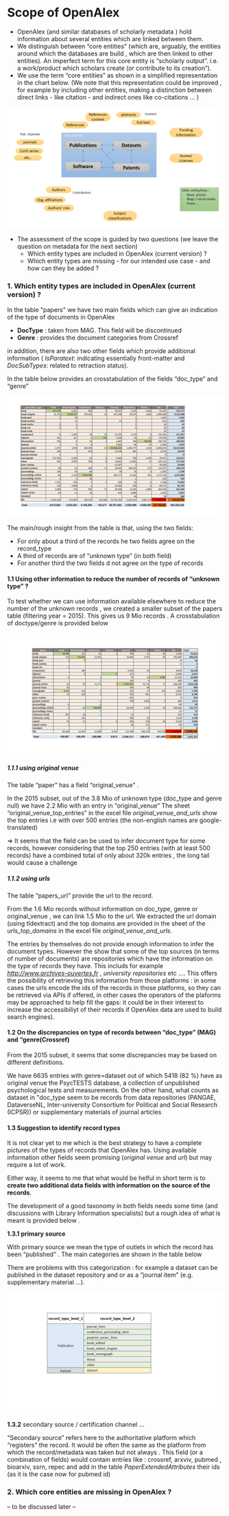 # Scope of OpenAlex

- OpenAlex (and similar databases of scholarly metadata ) hold information about several entities which are linked between them. 
- We distinguish between “core entities” (which are, arguably,  the entities around which the databases are build , which are then linked to other entities).  An imperfect term for this core entity is “scholarly output”. i.e. a work/product which scholars create (or contribute to its creation”). 
- We use the term “core entities” as shown in a simplified representation in the chart below. (We note that this representation could be improved , for example by including other entities, making a distinction between direct links - like citation - and indirect ones like co-citations … ) 

![Entities](/_images/scope_scholarly_data_entities.PNG)


- The assessment of the scope is guided by two questions (we leave the question on metadata for the next section) 
  * Which entity types are included in OpenAlex (current version) ? 
  * Which entity types are missing - for our intended use case - and how can they be added ?

### 1. Which entity types are included in OpenAlex (current version) ? 

In the table "papers" we have two main fields which can give an indication of the type of documents in OpenAlex

* **DocType**    : taken from MAG. This field will be discontinued
* **Genre**    : provides the document categories from Crossref  

in addition, there are also two other fields which provide additional information ( *IsParatext*: indicating essentially front-matter and *DocSubTypes*: related to retraction status). 

In the table below provides an crosstabulation of the fields “doc_type” and “genre” 

![Entities](/_images/scope_crosstab_genre_doctype_fullset.PNG)

The main/rough insight from the table is that, using the two fields: 
* For only about a third of the records he two fields agree on the record_type
* A third of records are of  “unknown type” (in both field) 
* For another third the two fields d not agree on the type of records 

#### 1.1 Using other information to reduce the number of records of “unknown type”  ? 

To test whether we can use information available elsewhere to reduce the number of the unknown records , we created a smaller subset of the papers table (filtering year = 2015).  This gives us 9 Mio records . A crosstabulation of doctype/genre is provided below 

![Entities](/_images/scope_crosstab_genre_doctype_subset_2015.PNG)


##### 1.1.1 using original venue 

The table “paper” has a field “original_venue” . 

In the 2015 subset, out of the 3.8 Mio of unknown type (doc_type and genre null) we have 2.2 Mio with an entry in “original_venue” 
The sheet “original_venue_top_entries” in the excel file *original_venue_and_urls* show the top entries i.e with over 500 entries (the non-english names are google-translated) 

=>  It seems that the field can be used to infer document type for some records, however considering that the top 250 entries (with at least 500 records) have a combined total of only about 320k entries , the long tail would cause a challenge 

##### 1.1.2 using urls 

The table “papers_url”  provide the url to the record. 

From the 1.6 Mio records without information on doc_type, genre or original_venue , we can link 1.5 Mio to the url. 
We extracted the url domain (using tldextract) and the top domains are provided in the sheet of the *urls_top_domains* in the excel file *original_venue_and_urls*. 

The entries by themselves do not provide enough information to infer the document types. However the show that some of the top sources (in terms of number of documents) are repositories which have the information on the type of records they have. This includs for example *http://www.archives-ouvertes.fr* , *university repositories* etc ....  This offers the possibility of retrieving this information from those platforms : in some cases the urls encode the ids of the records in those platforms, so they can be retrieved via APIs if offered, in other cases the operators of the plaforms may be approached to help fill the gaps: it could be in their interest to increase the accessibiliyt of their records if OpenAlex data are used to build search engines). 


#### 1.2 On the discrepancies on type of records  between “doc_type” (MAG) and “genre(Crossref) 

From the 2015 subset, it seems that some discrepancies may be based on different definitions. 

We have 6635 entries with genre=dataset  out of which 5418 (82 %) have as original venue the PsycTESTS database, a collection of unpublished  psychological tests and measurements. On the other hand, what counts as dataset in "doc_type seem to be records from data repositories (PANGAE, DataverseNL, Inter-university Consortium for Political and Social Research (ICPSR)) or supplementary materials of journal articles

#### 1.3 Suggestion to identify record types 

It is not clear yet to me which is the best strategy to have a complete pictures of the types of records that OpenAlex has. Using available information other fields seem promising  (*original venue* and *url*) but may require a lot of work. 

Either way, it seems to me that what would be helful in short term is to **create two additional data fields with information on the source of the records**.  

The development of a good taxonomy in both fields needs some time (and discussions  with Library Information specialists) but a rough idea of what is meant is provided below . 

**1.3.1   primary source**

With primary source we mean the type of outlets in which the record has been “published” . The main  categories are shown in the table below 

There are problems with this categorization : for example a dataset can be published in the dataset repository and or as a “journal item” (e.g. supplementary material …). 

![Entities](/_images/scope_record_type_1.PNG)

**1.3.2**  secondary source / certification channel … 

“Secondary source” refers here to the authoritative platform which “registers” the record. It would be often the same as the platform from which the record/metadata was taken but not always .  This field (or a combination of fields) would contain entries like : crossref, arxviv, pubmed , bioarxiv, ssrn, repec and add in the table *PaperExtendedAttributes*  their ids (as it is the case now for pubmed id) 




### 2. Which core entities are missing in OpenAlex  ? 
– to be discussed later – 
